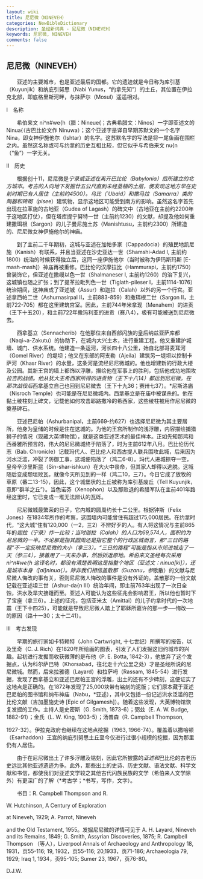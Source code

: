 ```yaml
---
layout: wiki
title: 尼尼微（NINEVEH）
categories: NewBibleDictionary
description: 圣经新词典 - 尼尼微（NINEVEH）
keywords: 尼尼微, NINEVEH
comments: false
---
```


## 尼尼微（NINEVEH）

　　亚述的主要城市，也是亚述最后的国都。它的遗迹就是今日称为库引基（Kuyunjik）和纳庇引努思（Nabi Yunus，“约拿先知”）的土丘，其位置在伊拉克北部，即底格里斯河畔，与抹萨尔（Mosul）遥遥相对。

Ⅰ　名称

　　希伯来文 ni^n#we{h（腊：Nineue{；古典希腊文：Ninos）一字即亚述文的 Ninua{（古巴比伦文作 Ninuwa）；这个亚述字是译自早期苏默文的一个名字 Nina，即女神伊施他尔（Ishtar）的名字。这苏默名字的写法是将一尾鱼画在围栏之内。虽然这名称或可与约拿的历史互相比较，但它似乎与希伯来文 nu{n （“鱼”）一字无关。

Ⅱ　历史

　　根据创十11，尼尼微是*宁录或亚述在离开巴比伦（Babylonia）后所建立的北方城市。考古的人向地下发掘廿五公尺直到未经垦植的土层，便发现这地方早在史前时期已有人居住（主前约4500）。乌比（`Ubaid）和撒马拉（Samarra）类的陶器和砖砌（pise*e）建筑物，显示这地区可能受到南方的影响。虽然这名字首先出现在拉革施的古地亚（Gudea of Lagash）的碑文中（古地亚在主前约2200年于这地区打仗），但在塔库提宁努特一世（主前约1230）的文献，却提及他如何重建撒珥根（Sargon）的儿子曼尼施土苏（Manishtusu，主前约2300）所建造的、尼尼微女神伊施他尔的神庙。

　　到了主前二千年期初，这城与亚述在加帕多家（Cappadocia）的殖民地凯尼施（Kanish）有联系，并且当亚述在沙史亚达一世（Shamshi-Adad I, 主前约1800）统治的时候获得独立后，这同一座伊施他尔（当时被称为伊玛斯玛斯 [E-mash-mash]）神庙再被重修。巴比伦的汉摩拉比（Hammurapi，主前约1750）曾装饰它，但亚述在撒缦以色一世（Shalmaneser I, 主前约1260）的治下复兴，这城镇也随之扩张；到了提革拉毗列色一世（Tiglath-pileser I，主前1114-1076）统治期间，这神庙成了亚述城（Assur）和迦拉（Calah）以外的另一个行宫。亚述拿西帕二世（Ashurnasirpal II，主前883-859）和撒珥根二世（Sargon II，主前722-705）都在这里建筑宫室。因此，主前744年米拿现（Menahem）的进贡（王下十五20），和主前722年撒玛利亚的进贡（赛八4），极有可能被送到尼尼微去。

　　西拿基立（Sennacherib）在他那位来自西部闪族的皇后纳兹亚萨库都（Naqi~a-Zakutu）的协助下，在城内大兴土木，进行重建工程。他又重建护城墙、城门、供水系统。他建造一条运河，河长四十八公里，始自北部哥麦耳河（Gomel River）的堤坝；他又在东部的阿支勒（Ajeila）建筑另一堤坝以控制卡萨河（Khasr River）的水量，这条河是流经尼尼微城的。他也增建新的行政大楼及公园。其新王宫的墙上都饰以浮雕，描绘他在军事上的胜利，包括他成功地围攻*拉吉的战绩。他从犹大王希西家所得的进贡物（王下十八14）都运到尼尼微。在那次战役后*西拿基立自己也回到尼尼微去（王下十九36；赛卅七37）。*尼斯洛庙（Nisroch Temple）也可能是在尼尼微城内。西拿基立是在庙中被谋杀的。他在黏土棱柱刻上碑文，记载他如何攻击耶路撒冷的希西家，这些棱柱被用作尼尼微的奠基碑石。

　　亚述巴尼帕（Ashurbanipal，主前669-约627）也选择尼尼微为其主要居所，他身为皇储的时候是住在这城的。为他的王宫所制作的浅浮雕，内容描绘捕猎狮子的情况（现藏大英博物馆），就是这类亚述艺术的最佳样本。正如先知那鸿和西番雅所预言的，伟大的尼尼微城终于陷落了，时为主前612年八月。巴比伦历代志（Bab. Chronicle）记载玛代人、巴比伦人和西古提人联兵围攻此城，后来因为河水泛滥，冲裂了防御工事，这城便陷落了（鸿二6-8）。玛代人进城掠夺一空，皇帝辛沙里斯昆（Sin-shar-ishkun）在大火中丧命，但其家人却得以逃脱。这城随后变成颓垣败瓦，就像今天所见到的一样（鸿二10，三7）。今日它成了放牧的草原（番二13-15），因此，这个城堡状的土丘被称为库引基废丘（Tell Kuyunjik，意即“群羊之丘”）。当色诺芬（Xenophon）以及那败退的希腊军队在主前401年路经这里时，它已变成一堆无法辨认的瓦砾。

　　尼尼微城最繁荣的日子，它内城的圆周约长十二公里。根据钟斯（Felix Jones）在1834年所作的考察，这围墙内可能曾住有超过175,000居民。在约拿时代，“这大城”住有120,000（一2，三2）不辨好歹的人。有人将这情况与主前865年的*迦拉（宁录）作一比较；当时迦拉（Calah）的人口为69,574人，面积约为尼尼微的一半。不论那是指其圆周还是指它整个的行政区城而言，那“三日的路程”不一定反映尼尼微的大小（拿三3）。“三日的路程”可能是指从市郊进城走了一天（参三4），接着用了一天来办事，然后折返原地。希伯来文圣经每次采用 ni^n#we{h 这译名时，都没有清楚表明这是指整个地区（亚述文：ninua[ki]），还是城市本身（[al]ninua{）。除非我们相信盖散那（Guzanu，参*歌散）的文献与尼尼微人悔改的事有关，否则尼尼微人悔改的事件是没有外证的。盖散那的一份文献记载在亚述坦三世（Ashur-da{n III）统治年间，即主前763年出现了一次日全蚀，洪水及旱灾接踵而至。亚述人可能认为这些征兆会影响君王，所以他也暂时下了宝座（拿三6）。上述的征兆，包括亚米太（Amittai）的儿子约拿时代的一次地震（王下十四25），可能就是导致尼尼微人踏上了耶稣所嘉许的那一步──悔改──的原因（路十一30；太十二41）。

Ⅲ　考古发现

　　早期的旅行家如卡特赖特（John Cartwright, 十七世纪）所撰写的报告，以及里奇（C. J. Rich）在1820年所绘画的图表，引发了人们发掘这旧约城市的兴趣。起初进行发掘而收获微薄的是布他（P. E. Botta, 1842-3），他放弃了这个发掘点，认为科尔萨巴特（Khorsabad，往北走十六公里之处）才是圣经所说的尼尼微城。然而，后来拉雅德（Layard）和拉萨呣（Rassam, 1845-54）进行发掘，发现了西拿基立和亚述巴尼帕王宫的浮雕，出土的还有不少碑刻，这便证实了这地点是正确的。在1872年发现了25,000块带有铭刻的泥版；它们原本藏于亚述巴尼帕的图书馆和纳布神庙（Nabu，*亚述），其中又包括一份记述洪水泛滥的巴比伦文献（吉加墨施史诗 [Epic of Gilgamesh]）。随着这些发现，大英博物馆恢复发掘的工作。主持人是史密斯（G. Smith, 1873-6）；弼兹（E. A. W. Budge, 1882-91）；金氏（L. W. King, 1903-5）；汤普森（R. Campbell Thompson,

1927-32）。伊拉克政府也继续在这地点挖掘（1963, 1966-74）。覆盖着以撒哈顿（Esarhaddon）王宫的纳庇引努思土丘至今仅进行过很小规模的挖掘，因为那里仍有人居住。

　　由于在尼尼微出土了许多浮雕及铭刻，因此它所披露的*亚述和*巴比伦的古老历史远比其他亚述遗迹为多。此外，那些出土的史诗、历史文献、语法文献、科学文献和书信，都使我们对亚述文学较之其他古代闪族民族的文学（希伯来人文学除外）有更深广的了解（*考古学；*书写，写作，文字）。

　　书目：R. Campbell Thompson and R.

W. Hutchinson, A Century of Exploration

at Nineveh, 1929; A. Parrot, Nineveh

and the Old Testament, 1955。发掘尼尼微的详情可见于 A. H. Layard, Nineveh and its Remains, 1849; G. Smith, Assyrian Discoveries, 1875; R. Campbell Thompson （等人），Liverpool Annals of Archaeology and Anthropology 18, 1931，页55-116; 19, 1932，页55-116; 20,1933，页71-186; Archaeologia 79, 1929; Iraq 1, 1934，页95-105; Sumer 23, 1967，页76-80。

D.J.W.








